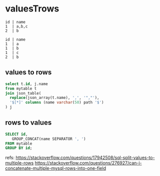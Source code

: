 # valuesTrows



```data
id | name    
1  | a,b,c    
2  | b
```


```data
id | name    
1  | a    
1  | b    
1  | c    
2  | b
```


## values to rows

```sql
select t.id, j.name
from mytable t
join json_table(
  replace(json_array(t.name), ',', '","'),
  '$[*]' columns (name varchar(50) path '$')
) j
```

## rows to values

```sql
SELECT id,
   GROUP_CONCAT(name SEPARATOR ', ')
FROM mytable
GROUP BY id;

```


refs:
https://stackoverflow.com/questions/17942508/sql-split-values-to-multiple-rows
https://stackoverflow.com/questions/276927/can-i-concatenate-multiple-mysql-rows-into-one-field